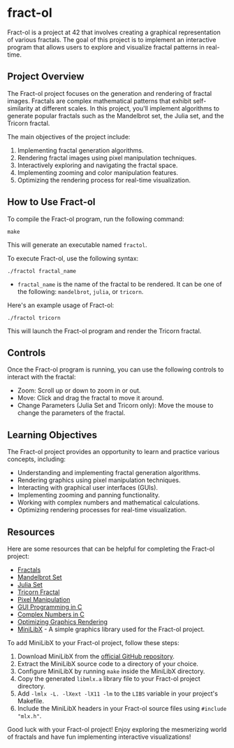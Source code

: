 # fract-ol

Fract-ol is a project at 42 that involves creating a graphical representation of various fractals. The goal of this project is to implement an interactive program that allows users to explore and visualize fractal patterns in real-time.

## Project Overview

The Fract-ol project focuses on the generation and rendering of fractal images. Fractals are complex mathematical patterns that exhibit self-similarity at different scales. In this project, you'll implement algorithms to generate popular fractals such as the Mandelbrot set, the Julia set, and the Tricorn fractal.

The main objectives of the project include:

1. Implementing fractal generation algorithms.
2. Rendering fractal images using pixel manipulation techniques.
3. Interactively exploring and navigating the fractal space.
4. Implementing zooming and color manipulation features.
5. Optimizing the rendering process for real-time visualization.

## How to Use Fract-ol

To compile the Fract-ol program, run the following command:

```
make
```

This will generate an executable named `fractol`.

To execute Fract-ol, use the following syntax:

```
./fractol fractal_name
```

- `fractal_name` is the name of the fractal to be rendered. It can be one of the following: `mandelbrot`, `julia`, or `tricorn`.

Here's an example usage of Fract-ol:

```
./fractol tricorn
```

This will launch the Fract-ol program and render the Tricorn fractal.

## Controls

Once the Fract-ol program is running, you can use the following controls to interact with the fractal:

- Zoom: Scroll up or down to zoom in or out.
- Move: Click and drag the fractal to move it around.
- Change Parameters (Julia Set and Tricorn only): Move the mouse to change the parameters of the fractal.

## Learning Objectives

The Fract-ol project provides an opportunity to learn and practice various concepts, including:

- Understanding and implementing fractal generation algorithms.
- Rendering graphics using pixel manipulation techniques.
- Interacting with graphical user interfaces (GUIs).
- Implementing zooming and panning functionality.
- Working with complex numbers and mathematical calculations.
- Optimizing rendering processes for real-time visualization.

## Resources

Here are some resources that can be helpful for completing the Fract-ol project:

- [Fractals](https://en.wikipedia.org/wiki/Fractal)
- [Mandelbrot Set](https://en.wikipedia.org/wiki/Mandelbrot_set)
- [Julia Set](https://en.wikipedia.org/wiki/Julia_set)
- [Tricorn Fractal](https://en.wikipedia.org/wiki/Tricorn_(mathematics))
- [Pixel Manipulation](https://www.geeksforgeeks.org/pixel-manipulation-in-c-c/)
- [GUI Programming in C](https://www.geeksforgeeks.org/gui-programming-in-c-language/)
- [Complex Numbers in C](https://www.geeksforgeeks.org/complex-number-arithmetic-in-c/)
- [Optimizing Graphics Rendering](https://developer.nvidia.com/blog/parallelforall/optimizing-opengl-es-2-0-based-2d-3d-graphics-applications/)
- [MiniLibX](https://github.com/42Paris/minilibx-linux) - A simple graphics library used for the Fract-ol project.

To add MiniLibX to your Fract-ol project, follow these steps:

1. Download MiniLibX from the [official GitHub repository](https://github.com/42Paris/minilibx-linux).
2. Extract the MiniLibX source code to a directory of your choice.
3. Configure MiniLibX by running `make` inside the MiniLibX directory.
4. Copy the generated `libmlx.a` library file to your Fract-ol project directory.
5. Add `-lmlx -L. -lXext -lX11 -lm` to the `LIBS` variable in your project's Makefile.
6. Include the MiniLibX headers in your Fract-ol source files using `#include "mlx.h"`.

Good luck with your Fract-ol project! Enjoy exploring the mesmerizing world of fractals and have fun implementing interactive visualizations!
